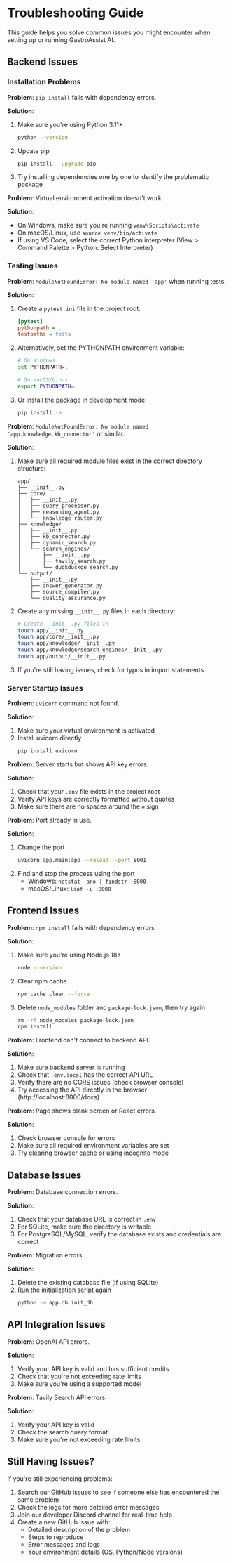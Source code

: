 # Troubleshooting Guide

This guide helps you solve common issues you might encounter when setting up or running GastroAssist AI.

## Backend Issues

### Installation Problems

**Problem**: `pip install` fails with dependency errors.

**Solution**:
1. Make sure you're using Python 3.11+
   ```bash
   python --version
   ```
2. Update pip
   ```bash
   pip install --upgrade pip
   ```
3. Try installing dependencies one by one to identify the problematic package

**Problem**: Virtual environment activation doesn't work.

**Solution**:
- On Windows, make sure you're running `venv\Scripts\activate`
- On macOS/Linux, use `source venv/bin/activate`
- If using VS Code, select the correct Python interpreter (View > Command Palette > Python: Select Interpreter)

### Testing Issues

**Problem**: `ModuleNotFoundError: No module named 'app'` when running tests.

**Solution**:
1. Create a `pytest.ini` file in the project root:
   ```ini
   [pytest]
   pythonpath = .
   testpaths = tests
   ```

2. Alternatively, set the PYTHONPATH environment variable:
   ```bash
   # On Windows
   set PYTHONPATH=.
   
   # On macOS/Linux
   export PYTHONPATH=.
   ```

3. Or install the package in development mode:
   ```bash
   pip install -e .
   ```

**Problem**: `ModuleNotFoundError: No module named 'app.knowledge.kb_connector'` or similar.

**Solution**:
1. Make sure all required module files exist in the correct directory structure:
   ```
   app/
   ├── __init__.py
   ├── core/
   │   ├── __init__.py
   │   ├── query_processor.py
   │   ├── reasoning_agent.py
   │   └── knowledge_router.py
   ├── knowledge/
   │   ├── __init__.py
   │   ├── kb_connector.py
   │   ├── dynamic_search.py
   │   └── search_engines/
   │       ├── __init__.py
   │       ├── tavily_search.py
   │       └── duckduckgo_search.py
   └── output/
       ├── __init__.py
       ├── answer_generator.py
       ├── source_compiler.py
       └── quality_assurance.py
   ```

2. Create any missing `__init__.py` files in each directory:
   ```bash
   # Create __init__.py files in
   touch app/__init__.py
   touch app/core/__init__.py
   touch app/knowledge/__init__.py
   touch app/knowledge/search_engines/__init__.py
   touch app/output/__init__.py
   ```

3. If you're still having issues, check for typos in import statements

### Server Startup Issues

**Problem**: `uvicorn` command not found.

**Solution**:
1. Make sure your virtual environment is activated
2. Install uvicorn directly
   ```bash
   pip install uvicorn
   ```

**Problem**: Server starts but shows API key errors.

**Solution**:
1. Check that your `.env` file exists in the project root
2. Verify API keys are correctly formatted without quotes
3. Make sure there are no spaces around the `=` sign

**Problem**: Port already in use.

**Solution**:
1. Change the port
   ```bash
   uvicorn app.main:app --reload --port 8001
   ```
2. Find and stop the process using the port
   - Windows: `netstat -ano | findstr :8000`
   - macOS/Linux: `lsof -i :8000`

## Frontend Issues

**Problem**: `npm install` fails with dependency errors.

**Solution**:
1. Make sure you're using Node.js 18+
   ```bash
   node --version
   ```
2. Clear npm cache
   ```bash
   npm cache clean --force
   ```
3. Delete `node_modules` folder and `package-lock.json`, then try again
   ```bash
   rm -rf node_modules package-lock.json
   npm install
   ```

**Problem**: Frontend can't connect to backend API.

**Solution**:
1. Make sure backend server is running
2. Check that `.env.local` has the correct API URL
3. Verify there are no CORS issues (check browser console)
4. Try accessing the API directly in the browser (http://localhost:8000/docs)

**Problem**: Page shows blank screen or React errors.

**Solution**:
1. Check browser console for errors
2. Make sure all required environment variables are set
3. Try clearing browser cache or using incognito mode

## Database Issues

**Problem**: Database connection errors.

**Solution**:
1. Check that your database URL is correct in `.env`
2. For SQLite, make sure the directory is writable
3. For PostgreSQL/MySQL, verify the database exists and credentials are correct

**Problem**: Migration errors.

**Solution**:
1. Delete the existing database file (if using SQLite)
2. Run the initialization script again
   ```bash
   python -m app.db.init_db
   ```

## API Integration Issues

**Problem**: OpenAI API errors.

**Solution**:
1. Verify your API key is valid and has sufficient credits
2. Check that you're not exceeding rate limits
3. Make sure you're using a supported model

**Problem**: Tavily Search API errors.

**Solution**:
1. Verify your API key is valid
2. Check the search query format
3. Make sure you're not exceeding rate limits

## Still Having Issues?

If you're still experiencing problems:

1. Search our GitHub issues to see if someone else has encountered the same problem
2. Check the logs for more detailed error messages
3. Join our developer Discord channel for real-time help
4. Create a new GitHub issue with:
   - Detailed description of the problem
   - Steps to reproduce
   - Error messages and logs
   - Your environment details (OS, Python/Node versions)


